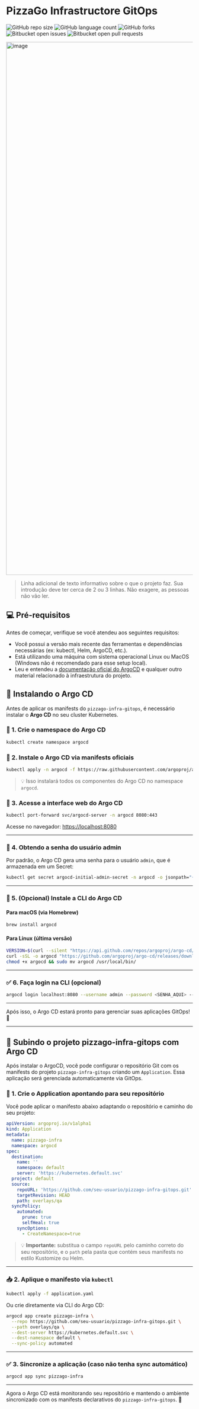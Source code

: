 # PizzaGo Infrastructore GitOps

![GitHub repo size](https://img.shields.io/github/repo-size/Nathan-Silva/pizzago-infra-gitops?style=for-the-badge)
![GitHub language count](https://img.shields.io/github/languages/count/Nathan-Silva/pizzago-infra-gitops?style=for-the-badge)
![GitHub forks](https://img.shields.io/github/forks/Nathan-Silva/pizzago-infra-gitops?style=for-the-badge)
![Bitbucket open issues](https://img.shields.io/bitbucket/issues/Nathan-Silva/pizzago-infra-gitops?style=for-the-badge)
![Bitbucket open pull requests](https://img.shields.io/bitbucket/pr-raw/Nathan-Silva/pizzago-infra-gitops?style=for-the-badge)

<img width="1440" alt="image" src="https://github.com/user-attachments/assets/e602d14b-324d-47ae-8de3-749273fb1dfb" />

> Linha adicional de texto informativo sobre o que o projeto faz. Sua introdução deve ter cerca de 2 ou 3 linhas. Não exagere, as pessoas não vão ler.

## 💻 Pré-requisitos

Antes de começar, verifique se você atendeu aos seguintes requisitos:

- Você possui a versão mais recente das ferramentas e dependências necessárias (ex: kubectl, Helm, ArgoCD, etc.).
- Está utilizando uma máquina com sistema operacional Linux ou MacOS (Windows não é recomendado para esse setup local).
- Leu e entendeu a [documentação oficial do ArgoCD](https://argo-cd.readthedocs.io/en/stable/) e qualquer outro material relacionado à infraestrutura do projeto.

## 🧰 Instalando o Argo CD

Antes de aplicar os manifests do `pizzago-infra-gitops`, é necessário instalar o **Argo CD** no seu cluster Kubernetes.

### 🔹 1. Crie o namespace do Argo CD

```bash
kubectl create namespace argocd
```

### 🔹 2. Instale o Argo CD via manifests oficiais

```bash
kubectl apply -n argocd -f https://raw.githubusercontent.com/argoproj/argo-cd/stable/manifests/install.yaml
```

> 💡 Isso instalará todos os componentes do Argo CD no namespace `argocd`.

### 🔹 3. Acesse a interface web do Argo CD

```bash
kubectl port-forward svc/argocd-server -n argocd 8080:443
```

Acesse no navegador: [https://localhost:8080](https://localhost:8080)

---

### 🔐 4. Obtendo a senha do usuário admin

Por padrão, o Argo CD gera uma senha para o usuário `admin`, que é armazenada em um Secret:

```bash
kubectl get secret argocd-initial-admin-secret -n argocd -o jsonpath="{.data.password}" | base64 -d && echo
```

---

### 🧪 5. (Opcional) Instale a CLI do Argo CD

#### Para macOS (via Homebrew)

```bash
brew install argocd
```

#### Para Linux (última versão)

```bash
VERSION=$(curl --silent "https://api.github.com/repos/argoproj/argo-cd/releases/latest" | grep '"tag_name"' | sed -E 's/.*"([^"]+)".*//')
curl -sSL -o argocd "https://github.com/argoproj/argo-cd/releases/download/$VERSION/argocd-linux-amd64"
chmod +x argocd && sudo mv argocd /usr/local/bin/
```

---

### ✅ 6. Faça login na CLI (opcional)

```bash
argocd login localhost:8080 --username admin --password <SENHA_AQUI> --insecure
```

---

Após isso, o Argo CD estará pronto para gerenciar suas aplicações GitOps! 🎉

---

## 🚀 Subindo o projeto pizzago-infra-gitops com Argo CD

Após instalar o ArgoCD, você pode configurar o repositório Git com os manifests do projeto `pizzago-infra-gitops` criando um `Application`. Essa aplicação será gerenciada automaticamente via GitOps.

### 🔧 1. Crie o Application apontando para seu repositório

Você pode aplicar o manifesto abaixo adaptando o repositório e caminho do seu projeto:

```yaml
apiVersion: argoproj.io/v1alpha1
kind: Application
metadata:
  name: pizzago-infra
  namespace: argocd
spec:
  destination:
    name: ''
    namespace: default
    server: 'https://kubernetes.default.svc'
  project: default
  source:
    repoURL: 'https://github.com/seu-usuario/pizzago-infra-gitops.git'
    targetRevision: HEAD
    path: overlays/qa
  syncPolicy:
    automated:
      prune: true
      selfHeal: true
    syncOptions:
      - CreateNamespace=true
```

> 💡 **Importante:** substitua o campo `repoURL` pelo caminho correto do seu repositório, e o `path` pela pasta que contém seus manifests no estilo Kustomize ou Helm.

---

### 📥 2. Aplique o manifesto via `kubectl`

```bash
kubectl apply -f application.yaml
```

Ou crie diretamente via CLI do Argo CD:

```bash
argocd app create pizzago-infra \
  --repo https://github.com/seu-usuario/pizzago-infra-gitops.git \
  --path overlays/qa \
  --dest-server https://kubernetes.default.svc \
  --dest-namespace default \
  --sync-policy automated
```

---

### ✅ 3. Sincronize a aplicação (caso não tenha sync automático)

```bash
argocd app sync pizzago-infra
```

---

Agora o Argo CD está monitorando seu repositório e mantendo o ambiente sincronizado com os manifests declarativos do `pizzago-infra-gitops`. 🚀

